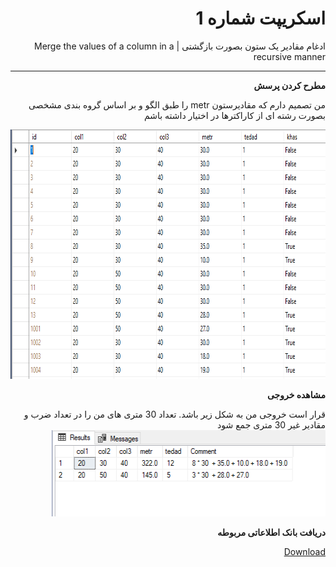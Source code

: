 <div dir="rtl">

# اسکریپت شماره 1
ادغام مقادیر یک ستون بصورت بازگشتی | Merge the values of a column in a recursive manner

---
**مطرح کردن پرسش**
<p>
من تصمیم دارم که مقادیرستون metr را طبق الگو و بر اساس گروه بندی مشخصی بصورت رشته ای از کاراکترها در اختیار داشته باشم

</p>
<img src="https://github.com/miladkeshvari/SQLServer-ScriptChallenge/blob/master/CTE%20Recursive%20And%20For-XML/img/TableData.png" alt="تصویر اصلی" height="399" width="742">

**مشاهده خروجی**
<p>
قرار است خروجی من به شکل زیر باشد. تعداد 30 متری های من را در تعداد ضرب و مقادیر غیر 30 متری جمع شود
<img src="https://github.com/miladkeshvari/SQLServer-ScriptChallenge/blob/master/CTE%20Recursive%20And%20For-XML/img/outputImg.png" alt="تصویر نهایی" height="138" width="438">

</p>

**دریافت بانک اطلاعاتی مربوطه**
<p>
<a href="https://github.com/miladkeshvari/DataBaseSample/tree/master/DataBaseMergContent" title="Visit Upstage!">Download</a>
</p>

</div>
